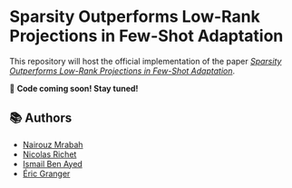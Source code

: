 # Sparsity Outperforms Low-Rank Projections in Few-Shot Adaptation

This repository will host the official implementation of the paper [*Sparsity Outperforms Low-Rank Projections in Few-Shot Adaptation*](https://arxiv.org/).

🔧 **Code coming soon! Stay tuned!** 

## 📚 Authors
- [Nairouz Mrabah](https://scholar.google.com/citations?user=pJm5B2YAAAAJ&hl=en)  
- [Nicolas Richet](https://scholar.google.com/citations?view_op=list_works&hl=fr&hl=fr&user=REJ_xkEAAAAJ)  
- [Ismail Ben Ayed](https://scholar.google.com/citations?user=29vyUccAAAAJ&hl=en)  
- [Éric Granger](https://scholar.google.ca/citations?user=TmfbdagAAAAJ&hl=en)
